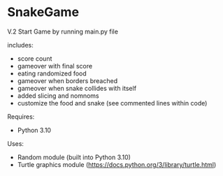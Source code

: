 # SnakeGame

V.2
Start Game by running main.py file

includes:
- score count
- gameover with final score
- eating randomized food
- gameover when borders breached
- gameover when snake collides with itself
- added slicing and nomnoms
- customize the food and snake (see commented lines within code)

Requires:
- Python 3.10

Uses:
- Random module (built into Python 3.10)
- Turtle graphics module (https://docs.python.org/3/library/turtle.html)
